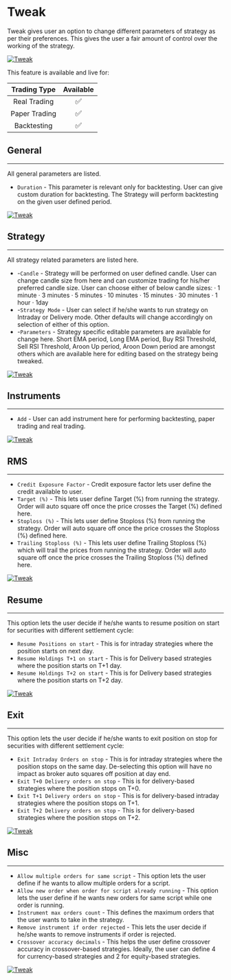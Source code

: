 # Tweak
Tweak gives user an option to change different parameters of strategy as per their preferences. This gives the user a fair amount of control over the working of the strategy.

[ ![Tweak](imgs/tweak-1.gif "Click to Enlarge") ](imgs/tweak-1.gif)

This feature is available and live for:

|  Trading Type | Available |
|:-------------:|:-------:|
| Real Trading  |    <font size=4>✅</font>    |
| Paper Trading |    <font size=4>✅</font>    |
| Backtesting   |    <font size=4>✅</font>    |

## General
---
All general parameters are listed.

* `Duration` - This parameter is relevant only for backtesting. User can give custom duration for backtesting. The Strategy will perform backtesting on the given user defined period.

[ ![Tweak](imgs/tweak-2.gif "Click to Enlarge") ](imgs/tweak-2.gif)

## Strategy
---

All strategy related parameters are listed here.

* -`Candle` - Strategy will be performed on user defined candle. User can change candle size from here and can customize trading for his/her preferred candle size. User can choose either of below candle sizes:
·  1 minute
·  3 minutes
·  5 minutes
·  10 minutes
·  15 minutes
·  30 minutes
·  1 hour
·  1day
* -`Strategy Mode` - User can select if he/she wants to run strategy on Intraday or Delivery mode. Other defaults will change accordingly on selection of either of this option.
* -`Parameters` - Strategy specific editable parameters are available for change here. Short EMA period, Long EMA period, Buy RSI Threshold, Sell RSI Threshold, Aroon Up period, Aroon Down period are amongst others which are available here for editing based on the strategy being tweaked.

[ ![Tweak](imgs/tweak-3.gif "Click to Enlarge") ](imgs/tweak-3.gif)

## Instruments
---

* `Add` - User can add instrument here for performing backtesting, paper trading and real trading.
 
[ ![Tweak](imgs/tweak-4.gif "Click to Enlarge") ](imgs/tweak-4.gif)

## RMS
---

* `Credit Exposure Factor` - Credit exposure factor lets user define the credit available to user.
* `Target (%)` - This lets user define Target (%) from running the strategy. Order will auto square off once the price crosses the Target (%) defined here.
* `Stoploss (%)` - This lets user define Stoploss (%) from running the strategy. Order will auto square off once the price crosses the Stoploss (%) defined here.
* `Trailing Stoploss (%)` - This lets user define Trailing Stoploss (%) which will trail the prices from running the strategy. Order will auto square off once the price crosses the Trailing Stoploss (%) defined here.

[ ![Tweak](imgs/tweak-5.gif "Click to Enlarge") ](imgs/tweak-5.gif)

## Resume
---

This option lets the user decide if he/she wants to resume position on start for securities with different settlement cycle:

* `Resume Positions on start` - This is for intraday strategies where the position starts on next day.
* `Resume Holdings T+1 on start` - This is for Delivery based strategies where the position starts on T+1 day.
* `Resume Holdings T+2 on start` - This is for Delivery based strategies where the position starts on T+2 day.
 
[ ![Tweak](imgs/tweak-6.gif "Click to Enlarge") ](imgs/tweak-6.gif)

## Exit
---

This option lets the user decide if he/she wants to exit position on stop for securities with different settlement cycle:

* `Exit Intraday Orders on stop` - This is for intraday strategies where the position stops on the same day. De-selecting this option will have no impact as broker auto squares off position at day end.
* `Exit T+0 Delivery orders on stop` - This is for delivery-based strategies where the position stops on T+0.
* `Exit T+1 Delivery orders on stop` - This is for delivery-based intraday strategies where the position stops on T+1.
* `Exit T+2 Delivery orders on stop` - This is for delivery-based strategies where the position stops on T+2.

[ ![Tweak](imgs/tweak-7.gif "Click to Enlarge") ](imgs/tweak-7.gif)

## Misc
---
* `Allow multiple orders for same script` - This option lets the user define if he wants to allow multiple orders for a script.
* `Allow new order when order for script already running` - This option lets the user define if he wants new orders for same script while one order is running.
* `Instrument max orders count` - This defines the maximum orders that the user wants to take in the strategy.
* `Remove instrument if order rejected` - This lets the user decide if he/she wants to remove instruments if order is rejected.
* `Crossover accuracy decimals` - This helps the user define crossover accuracy in crossover-based strategies. Ideally, the user can define 4 for currency-based strategies and 2 for equity-based strategies.

[ ![Tweak](imgs/tweak-8.gif "Click to Enlarge") ](imgs/tweak-8.gif)